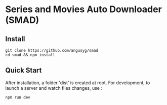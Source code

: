 Series and Movies Auto Downloader (SMAD)
=================================

Install
-------

    git clone https://github.com/angusyg/smad
    cd smad && npm install

Quick Start
-----------

After installation, a folder 'dist' is created at root.
For development, to launch a server and watch files changes, use :

    npm run dev
